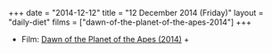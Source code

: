 +++
date = "2014-12-12"
title = "12 December 2014 (Friday)"
layout = "daily-diet"
films = ["dawn-of-the-planet-of-the-apes-2014"]
+++

<ul>
<li class="entry films">Film: <a href="/films/dawn-of-the-planet-of-the-apes-2014">Dawn of the Planet of the Apes (2014)</a> +</li>
</ul>
